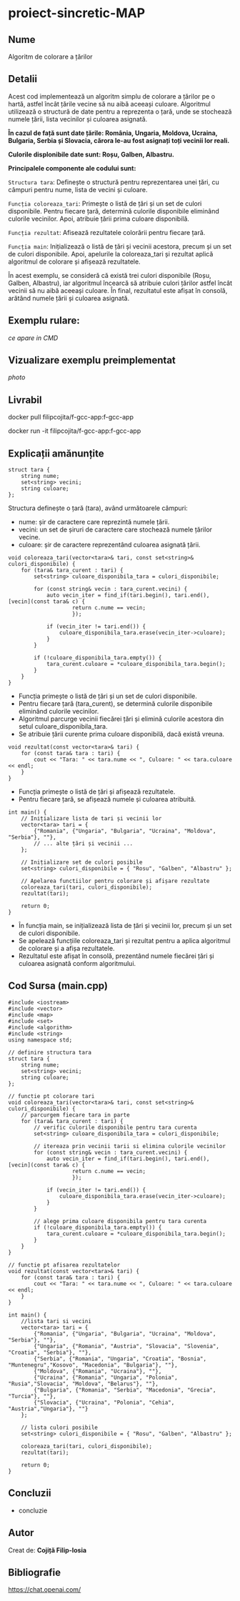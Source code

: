 # proiect-sincretic-MAP

## Nume
Algoritm de colorare a țărilor

## Detalii
Acest cod implementează un algoritm simplu de colorare a țărilor pe o hartă, astfel încât țările vecine să nu aibă aceeași culoare. Algoritmul utilizează o structură de date pentru a reprezenta o țară, unde se stochează numele țării, lista vecinilor și culoarea asignată.


__În cazul de față sunt date țările: România, Ungaria, Moldova, Ucraina, Bulgaria, Serbia și Slovacia, cărora le-au fost asignați toți vecinii lor reali.__

__Culorile displonibile date sunt: Roșu, Galben, Albastru.__

**Principalele componente ale codului sunt:**

  ```Structura tara```: Definește o structură pentru reprezentarea unei țări, cu câmpuri pentru nume, lista de vecini și culoare.
  
  ```Funcția coloreaza_tari```: Primește o listă de țări și un set de culori disponibile. Pentru fiecare țară, determină culorile disponibile eliminând culorile vecinilor. Apoi, atribuie țării prima culoare disponibilă.
  
  ```Funcția rezultat```: Afisează rezultatele colorării pentru fiecare țară.
  
  ```Funcția main```: Inițializează o listă de țări și vecinii acestora, precum și un set de culori disponibile. Apoi, apelurile la coloreaza_tari și rezultat aplică algoritmul de colorare și afișează rezultatele.
  
  În acest exemplu, se consideră că există trei culori disponibile (Roșu, Galben, Albastru), iar algoritmul încearcă să atribuie culori țărilor astfel încât vecinii să nu aibă aceeași culoare. În final, rezultatul este afișat în consolă, arătând numele țării și culoarea asignată.
  

## Exemplu rulare:
*ce apare in CMD*

## Vizualizare exemplu preimplementat
*photo*

## Livrabil
docker pull filipcojita/f-gcc-app:f-gcc-app

docker run -it filipcojita/f-gcc-app:f-gcc-app

## Explicații amănunțite
```
struct tara {
	string nume;
	set<string> vecini;
	string culoare;
};
```
Structura definește o țară (tara), având următoarele câmpuri:
+ nume: șir de caractere care reprezintă numele țării.
+ vecini: un set de șiruri de caractere care stochează numele țărilor vecine.
+ culoare: șir de caractere reprezentând culoarea asignată țării.

```
void coloreaza_tari(vector<tara>& tari, const set<string>& culori_disponibile) {
    for (tara& tara_curent : tari) {
        set<string> culoare_disponibila_tara = culori_disponibile;

        for (const string& vecin : tara_curent.vecini) {
            auto vecin_iter = find_if(tari.begin(), tari.end(), [vecin](const tara& c) { 
                    return c.nume == vecin; 
                    });

            if (vecin_iter != tari.end()) {
                culoare_disponibila_tara.erase(vecin_iter->culoare);
            }
        }

        if (!culoare_disponibila_tara.empty()) {
            tara_curent.culoare = *culoare_disponibila_tara.begin();
        }
    }
}

```
+ Funcția primește o listă de țări și un set de culori disponibile.
+ Pentru fiecare țară (tara_curent), se determină culorile disponibile eliminând culorile vecinilor.
+ Algoritmul parcurge vecinii fiecărei țări și elimină culorile acestora din setul culoare_disponibila_tara.
+ Se atribuie țării curente prima culoare disponibilă, dacă există vreuna.

```
void rezultat(const vector<tara>& tari) {
    for (const tara& tara : tari) {
        cout << "Tara: " << tara.nume << ", Culoare: " << tara.culoare << endl;
    }
}
```
+ Funcția primește o listă de țări și afișează rezultatele.
+ Pentru fiecare țară, se afișează numele și culoarea atribuită.

```
int main() {
    // Inițializare lista de tari și vecinii lor
    vector<tara> tari = {
        {"Romania", {"Ungaria", "Bulgaria", "Ucraina", "Moldova", "Serbia"}, ""},
        // ... alte țări și vecinii ...
    };

    // Inițializare set de culori posibile
    set<string> culori_disponibile = { "Rosu", "Galben", "Albastru" };

    // Apelarea functiilor pentru colorare și afișare rezultate
    coloreaza_tari(tari, culori_disponibile);
    rezultat(tari);

    return 0;
}
```
+ În funcția main, se inițializează lista de țări și vecinii lor, precum și un set de culori disponibile.
+ Se apelează funcțiile coloreaza_tari și rezultat pentru a aplica algoritmul de colorare și a afișa rezultatele.
+ Rezultatul este afișat în consolă, prezentând numele fiecărei țări și culoarea asignată conform algoritmului.

## Cod Sursa (main.cpp)
```
#include <iostream>
#include <vector>
#include <map>
#include <set>
#include <algorithm>
#include <string>
using namespace std;

// definire structura tara
struct tara {
	string nume;
	set<string> vecini;
	string culoare;
};

// functie pt colorare tari
void coloreaza_tari(vector<tara>& tari, const set<string>& culori_disponibile) {
	// parcurgem fiecare tara in parte
	for (tara& tara_curent : tari) {
		// verific culorile disponibile pentru tara curenta
		set<string> culoare_disponibila_tara = culori_disponibile;

		// itereaza prin vecinii tarii si elimina culorile vecinilor
		for (const string& vecin : tara_curent.vecini) {
			auto vecin_iter = find_if(tari.begin(), tari.end(), [vecin](const tara& c) { 
					return c.nume == vecin; 
					});

			if (vecin_iter != tari.end()) {
				culoare_disponibila_tara.erase(vecin_iter->culoare);
			}
		}

		// alege prima culoare disponibila pentru tara curenta
		if (!culoare_disponibila_tara.empty()) {
			tara_curent.culoare = *culoare_disponibila_tara.begin();
		}
	}
}

// functie pt afisarea rezultatelor
void rezultat(const vector<tara>& tari) {
	for (const tara& tara : tari) {
		cout << "Tara: " << tara.nume << ", Culoare: " << tara.culoare << endl;
	}
}

int main() {
	//lista tari si vecini
	vector<tara> tari = {
		{"Romania", {"Ungaria", "Bulgaria", "Ucraina", "Moldova", "Serbia"}, ""},
		{"Ungaria", {"Romania", "Austria", "Slovacia", "Slovenia", "Croatia", "Serbia"}, ""},
		{"Serbia", {"Romania", "Ungaria", "Croatia", "Bosnia", "Muntenegru","Kosovo", "Macedonia", "Bulgaria"}, ""},
		{"Moldova", {"Romania", "Ucraina"}, ""},
		{"Ucraina", {"Romania", "Ungaria", "Polonia", "Rusia","Slovacia", "Moldova", "Belarus"}, ""},
		{"Bulgaria", {"Romania", "Serbia", "Macedonia", "Grecia", "Turcia"}, ""},
		{"Slovacia", {"Ucraina", "Polonia", "Cehia", "Austria","Ungaria"}, ""}
	};

	// lista culori posibile
	set<string> culori_disponibile = { "Rosu", "Galben", "Albastru" };

	coloreaza_tari(tari, culori_disponibile);
	rezultat(tari);

	return 0;
}
```

## Concluzii
+ concluzie

## Autor
Creat de: **Cojiță Filip-Iosia**

## Bibliografie  
https://chat.openai.com/

